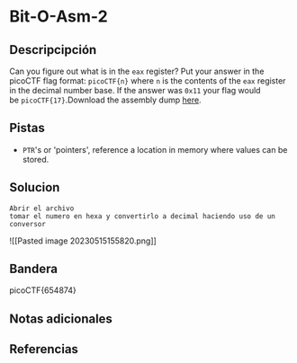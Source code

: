 # Bit-O-Asm-2
## Descripcipción
Can you figure out what is in the `eax` register? Put your answer in the picoCTF flag format: `picoCTF{n}` where `n` is the contents of the `eax` register in the decimal number base. If the answer was `0x11` your flag would be `picoCTF{17}`.Download the assembly dump [here](https://artifacts.picoctf.net/c/510/disassembler-dump0_b.txt).
## Pistas
- `PTR`'s or 'pointers', reference a location in memory where values can be stored.
## Solucion
```
Abrir el archivo 
tomar el numero en hexa y convertirlo a decimal haciendo uso de un conversor
```
![[Pasted image 20230515155820.png]]
## Bandera
picoCTF{654874}
## Notas adicionales
## Referencias

